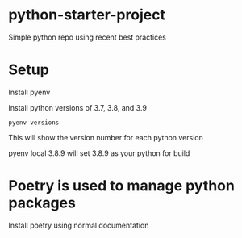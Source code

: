 # python-starter-project
Simple python repo using recent best practices

# Setup

Install pyenv

Install python versions of 3.7, 3.8, and 3.9

`pyenv versions`

This will show the version number for each python version

pyenv local 3.8.9 will set 3.8.9 as your python for build
# Poetry is used to manage python packages

Install poetry using normal documentation

